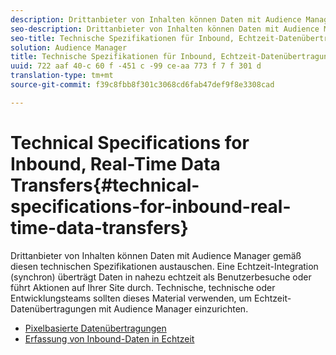 ```yaml
---
description: Drittanbieter von Inhalten können Daten mit Audience Manager gemäß diesen technischen Spezifikationen austauschen. Eine Echtzeit-Integration (synchron) überträgt Daten in nahezu echtzeit als Benutzerbesuche oder führt Aktionen auf Ihrer Site durch. Technische, technische oder Entwicklungsteams sollten dieses Material verwenden, um Echtzeit-Datenübertragungen mit Audience Manager einzurichten.
seo-description: Drittanbieter von Inhalten können Daten mit Audience Manager gemäß diesen technischen Spezifikationen austauschen. Eine Echtzeit-Integration (synchron) überträgt Daten in nahezu echtzeit als Benutzerbesuche oder führt Aktionen auf Ihrer Site durch. Technische, technische oder Entwicklungsteams sollten dieses Material verwenden, um Echtzeit-Datenübertragungen mit Audience Manager einzurichten.
seo-title: Technische Spezifikationen für Inbound, Echtzeit-Datenübertragungen
solution: Audience Manager
title: Technische Spezifikationen für Inbound, Echtzeit-Datenübertragungen
uuid: 722 aaf 40-c 60 f -451 c -99 ce-aa 773 f 7 f 301 d
translation-type: tm+mt
source-git-commit: f39c8fbb8f301c3068cd6fab47def9f8e3308cad

---
```



# Technical Specifications for Inbound, Real-Time Data Transfers{#technical-specifications-for-inbound-real-time-data-transfers}

Drittanbieter von Inhalten können Daten mit Audience Manager gemäß diesen technischen Spezifikationen austauschen. Eine Echtzeit-Integration (synchron) überträgt Daten in nahezu echtzeit als Benutzerbesuche oder führt Aktionen auf Ihrer Site durch. Technische, technische oder Entwicklungsteams sollten dieses Material verwenden, um Echtzeit-Datenübertragungen mit Audience Manager einzurichten.

<!-- c_rt_realtime_intro.xml -->

* [Pixelbasierte Datenübertragungen](/help/using/integration/sending-audience-data/real-time-data-integration/pixel-based-data-transfer.md)
* [Erfassung von Inbound-Daten in Echtzeit](/help/using/integration/sending-audience-data/real-time-data-integration/real-time-data-transfer.md)